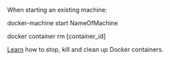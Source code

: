 When starting an existing machine: 

docker-machine start NameOfMachine

docker container rm [container_id] 



[Learn](https://blog.eduonix.com/software-development/learn-stop-kill-clean-docker-containers/) how to stop, kill and clean up Docker containers.